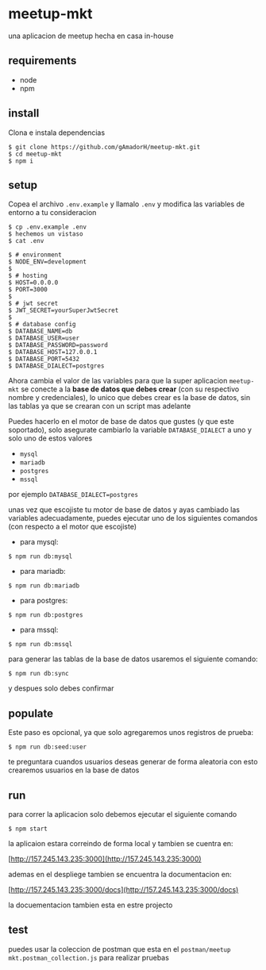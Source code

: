 # meetup-mkt

una aplicacion de meetup hecha en casa in-house

## requirements

* node
* npm

## install

Clona e instala dependencias

```
$ git clone https://github.com/gAmadorH/meetup-mkt.git
$ cd meetup-mkt
$ npm i
```

## setup

Copea el archivo `.env.example` y llamalo `.env` y modifica las variables de entorno a tu consideracion

```
$ cp .env.example .env
$ hechemos un vistaso
$ cat .env

$ # environment
$ NODE_ENV=development
$ 
$ # hosting
$ HOST=0.0.0.0
$ PORT=3000
$ 
$ # jwt secret
$ JWT_SECRET=yourSuperJwtSecret
$ 
$ # database config
$ DATABASE_NAME=db
$ DATABASE_USER=user
$ DATABASE_PASSWORD=password
$ DATABASE_HOST=127.0.0.1
$ DATABASE_PORT=5432
$ DATABASE_DIALECT=postgres
```
Ahora cambia el valor de las variables para que la super aplicacion `meetup-mkt` se conecte a la **base de datos que debes crear** (con su respectivo nombre y credenciales), lo unico que debes crear es la base de datos, sin las tablas ya que se crearan con un script mas adelante

Puedes hacerlo en el motor de base de datos que gustes (y que este soportado), solo asegurate cambiarlo la variable `DATABASE_DIALECT` a uno y solo uno de estos valores 
- `mysql`
- `mariadb`
- `postgres`
- `mssql`

por ejemplo `DATABASE_DIALECT=postgres`

unas vez que escojiste tu motor de base de datos y ayas cambiado las variables adecuadamente, puedes ejecutar uno de los siguientes comandos (con respecto a el motor que escojiste)

* para mysql:

```
$ npm run db:mysql
```

* para mariadb:

```
$ npm run db:mariadb
```

* para postgres:

```
$ npm run db:postgres
```

* para mssql:

```
$ npm run db:mssql
```

para generar las tablas de la base de datos usaremos el siguiente comando:

```
$ npm run db:sync
```

y despues solo debes confirmar

## populate

Este paso es opcional, ya que solo agregaremos unos registros de prueba:

```
$ npm run db:seed:user
```

te preguntara cuandos usuarios deseas generar de forma aleatoria
con esto crearemos usuarios en la base de datos


## run

para correr la aplicacion solo debemos ejecutar el siguiente comando

```
$ npm start
```

la aplicaion estara correindo de forma local
y tambien se cuentra en:

[http://157.245.143.235:3000](http://157.245.143.235:3000)

ademas en el despliege tambien se encuentra la documentacion en:

[http://157.245.143.235:3000/docs](http://157.245.143.235:3000/docs)

la docuementacion tambien esta en estre projecto

## test

puedes usar la coleccion de postman que esta en el `postman/meetup mkt.postman_collection.js` para realizar  pruebas
